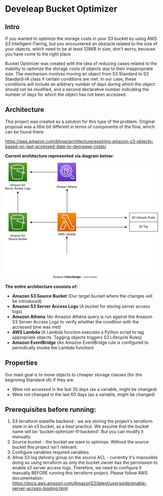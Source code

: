 # Develeap Bucket Optimizer
## Intro

If you wanted to optimize the storage costs in your S3 bucket by using AWS S3 Intelligent-Tiering, but you encountered an obstacle related to the size of your objects, which need to be at least 128KB in size, don't worry, because you have come to the right place

Bucket Optimizer was created with the idea of reducing cases related to the inability to optimize the storage costs of objects due to their inappropriate size. The mechanism involves moving an object from S3 Standard to S3 Standard-IA class if certain conditions are met. In our case, these conditions will include an arbitrary number of days during which the object should not be modified, and a second declarative number indicating the number of days for which the object has not been accessed.

## Architecture

This project was created as a solution for this type of the problem. Original proposal was a little bit different in terms of components of the flow, which can be found there:

https://aws.amazon.com/blogs/architecture/expiring-amazon-s3-objects-based-on-last-accessed-date-to-decrease-costs/

**Current architecture represented via diagram below:**

![Bucket-Optimizer](./images/newdiagram.drawio.svg)

**The entire architecture consists of:**

- **Amazon S3 Source Bucket** (Our target bucket where the changes will be introduced)
- **Amazon S3 Server Access Logs** (A bucket for storing server access logs)
- **Amazon Athena** (An Amazon Athena query is run against the Amazon S3 Server Access Logs to verify whether the condition with the accessed time was met)
- **AWS Lambda** (A Lambda function executes a Python script to tag appropriate objects. Tagging objects triggers S3 Lifecycle Rules)
- **Amazon EventBridge** (An Amazon EventBridge rule is configured to periodically invoke the Lambda function)

## Properties
Our main goal is to move objects to cheaper storage classes (for the beginning Standard-IA) if they are:
* Were not accessed in the last 30 days (as a variable, might be changed)
* Were not changed in the last 60 days (as a variable, might be changed)

## Prerequisites before running:
 1. S3 terraform statefile backend - we are storing the project's terraform state in an s3 bucket, as a best practice. We assume that the bucket name will be 'bucket-optimizer-tf-backend'. But you can modify it manually.
 2. Source bucket - the bucket we want to optimize. Without the source bucket this project isn't relevant.
 3. Configure variables required variables
 4. Allow S3 log delivery group on the source ACL - currently it's impossible doing so using terraform as only the bucket owner has the permission to enable s3 server access logs. Therefore, we need to configure it manually BEFORE running this terraform project. Please follow AWS documentation: https://docs.aws.amazon.com/AmazonS3/latest/userguide/enable-server-access-logging.html
